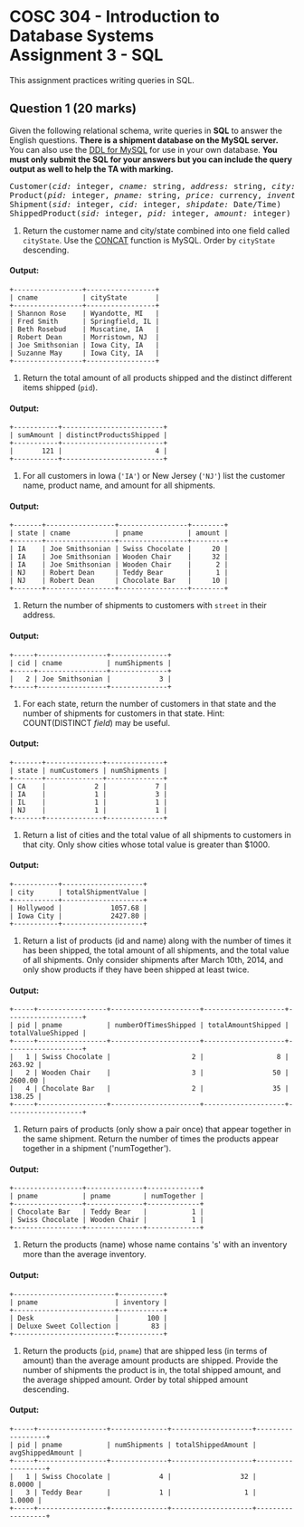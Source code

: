 # COSC 304 - Introduction to Database Systems<br>Assignment 3 - SQL

This assignment practices writing queries in SQL.

## Question 1 (20 marks)

Given the following relational schema, write queries in **SQL** to answer the English questions. **There is a shipment database on the MySQL server.** You can also use the [DDL for MySQL](ShipmentMySQL.sql) for use in your own database. **You must only submit the SQL for your answers but you can include the query output as well to help the TA with marking.**

<pre>
Customer(<i>cid:</i> integer, <i>cname:</i> string, <i>address:</i> string, <i>city:</i> string, <i>state:</i> string)
Product(<i>pid:</i> integer, <i>pname:</i> string, <i>price:</i> currency, <i>inventory:</i> integer)
Shipment(<i>sid:</i> integer, <i>cid:</i> integer, <i>shipdate:</i> Date/Time)
ShippedProduct(<i>sid:</i> integer, <i>pid:</i> integer, <i>amount:</i> integer)
</pre>

1. Return the customer name and city/state combined into one field called `cityState`. Use the [CONCAT](https://dev.mysql.com/doc/refman/8.0/en/string-functions.html#function_concat) function is MySQL. Order by `cityState` descending.

#### Output:
```
+-----------------+-----------------+
| cname           | cityState       |
+-----------------+-----------------+
| Shannon Rose    | Wyandotte, MI   |
| Fred Smith      | Springfield, IL |
| Beth Rosebud    | Muscatine, IA   |
| Robert Dean     | Morristown, NJ  |
| Joe Smithsonian | Iowa City, IA   |
| Suzanne May     | Iowa City, IA   |
+-----------------+-----------------+
```

1. Return the total amount of all products shipped and the distinct different items shipped (`pid`).

#### Output:
```
+-----------+-------------------------+
| sumAmount | distinctProductsShipped |
+-----------+-------------------------+
|       121 |                       4 |
+-----------+-------------------------+
```

1. For all customers in Iowa (`'IA'`) or New Jersey (`'NJ'`) list the customer name, product name, and amount for all shipments.

#### Output:
```
+-------+-----------------+-----------------+--------+
| state | cname           | pname           | amount |
+-------+-----------------+-----------------+--------+
| IA    | Joe Smithsonian | Swiss Chocolate |     20 |
| IA    | Joe Smithsonian | Wooden Chair    |     32 |
| IA    | Joe Smithsonian | Wooden Chair    |      2 |
| NJ    | Robert Dean     | Teddy Bear      |      1 |
| NJ    | Robert Dean     | Chocolate Bar   |     10 |
+-------+-----------------+-----------------+--------+
```

1. Return the number of shipments to customers with `street` in their address.

#### Output:
```
+-----+-----------------+--------------+
| cid | cname           | numShipments |
+-----+-----------------+--------------+
|   2 | Joe Smithsonian |            3 |
+-----+-----------------+--------------+
```

1. For each state, return the number of customers in that state and the number of shipments for customers in that state. Hint: COUNT(DISTINCT *field*) may be useful.

#### Output:
```
+-------+--------------+--------------+
| state | numCustomers | numShipments |
+-------+--------------+--------------+
| CA    |            2 |            7 |
| IA    |            1 |            3 |
| IL    |            1 |            1 |
| NJ    |            1 |            1 |
+-------+--------------+--------------+
```

1. Return a list of cities and the total value of all shipments to customers in that city. Only show cities whose total value is greater than $1000.

#### Output:
```
+-----------+--------------------+
| city      | totalShipmentValue |
+-----------+--------------------+
| Hollywood |            1057.68 |
| Iowa City |            2427.80 |
+-----------+--------------------+
```

1. Return a list of products (id and name) along with the number of times it has been shipped, the total amount of all shipments, and the total value of all shipments. Only consider shipments after March 10th, 2014, and only show products if they have been shipped at least twice.

#### Output:
```
+-----+-----------------+----------------------+--------------------+-------------------+
| pid | pname           | numberOfTimesShipped | totalAmountShipped | totalValueShipped |
+-----+-----------------+----------------------+--------------------+-------------------+
|   1 | Swiss Chocolate |                    2 |                  8 |            263.92 |
|   2 | Wooden Chair    |                    3 |                 50 |           2600.00 |
|   4 | Chocolate Bar   |                    2 |                 35 |            138.25 |
+-----+-----------------+----------------------+--------------------+-------------------+
```

 1. Return pairs of products (only show a pair once) that appear together in the same shipment. Return the number of times the products appear together in a shipment ('numTogether'). 

#### Output:
```
+-----------------+--------------+-------------+
| pname           | pname        | numTogether |
+-----------------+--------------+-------------+
| Chocolate Bar   | Teddy Bear   |           1 |
| Swiss Chocolate | Wooden Chair |           1 |
+-----------------+--------------+-------------+
```

1. Return the products (name) whose name contains 's' with an inventory more than the average inventory.

#### Output:
```
+-------------------------+-----------+
| pname                   | inventory |
+-------------------------+-----------+
| Desk                    |       100 |
| Deluxe Sweet Collection |        83 |
+-------------------------+-----------+
```

1. Return the products (`pid`, `pname`) that are shipped less (in terms of amount) than the average amount products are shipped. Provide the number of shipments the product is in, the total shipped amount, and the average shipped amount. Order by total shipped amount descending.

#### Output:
```
+-----+-----------------+--------------+--------------------+------------------+
| pid | pname           | numShipments | totalShippedAmount | avgShippedAmount |
+-----+-----------------+--------------+--------------------+------------------+
|   1 | Swiss Chocolate |            4 |                 32 |           8.0000 |
|   3 | Teddy Bear      |            1 |                  1 |           1.0000 |
+-----+-----------------+--------------+--------------------+------------------+
```
